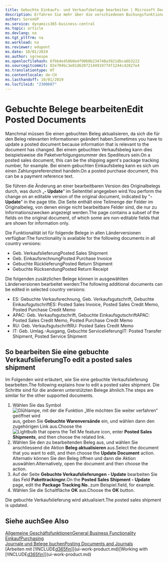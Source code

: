 ```yaml
---
title: Gebuchte Einkaufs- und Verkaufsbelege bearbeiten | Microsoft Docs
description: Erfahren Sie mehr über die verschiedenen Buchungsfunktionen zum Buchen von Einkaufsbelegen und wie Sie gebuchte Belege aktualisieren können.
author: SorenGP
ms.service: dynamics365-business-central
ms.topic: article
ms.devlang: na
ms.tgt_pltfrm: na
ms.workload: na
ms.reviewer: edupont
ms.date: 10/01/2019
ms.author: sgroespe
ms.openlocfilehash: 6fbb4e458b0e4f9068b234748a3921dbca6b3222
ms.sourcegitcommit: 02e704bc3e01d62072144919774f1244c42827e4
ms.translationtype: HT
ms.contentlocale: de-CH
ms.lasthandoff: 10/01/2019
ms.locfileid: "2300607"
---
```

# <a name="edit-posted-documents"></a><span data-ttu-id="7953a-103">Gebuchte Belege bearbeiten</span><span class="sxs-lookup"><span data-stu-id="7953a-103">Edit Posted Documents</span></span>
<span data-ttu-id="7953a-104">Manchmal müssen Sie einen gebuchten Beleg aktualisieren, da sich die für den Beleg relevanten Informationen geändert haben.</span><span class="sxs-lookup"><span data-stu-id="7953a-104">Sometimes you have to update a posted document because information that is relevant to the document has changed.</span></span> <span data-ttu-id="7953a-105">Bei einem gebuchten Verkaufsbeleg kann dies beispielsweise die Paketverfolgungsnummer des Spediteurs sein.</span><span class="sxs-lookup"><span data-stu-id="7953a-105">On a posted sales document, this can be the shipping agent's package tracking number, for example.</span></span> <span data-ttu-id="7953a-106">Bei einem gebuchten Einkaufsbeleg kann es sich um einen Zahlungsreferenztext handeln.</span><span class="sxs-lookup"><span data-stu-id="7953a-106">On a posted purchase document, this can be a payment reference text.</span></span>

<span data-ttu-id="7953a-107">Sie führen die Änderung an einer bearbeitbaren Version des Originalbelegs durch, was durch „**- Update**“ im Seitentitel angegeben wird.</span><span class="sxs-lookup"><span data-stu-id="7953a-107">You perform the change on an editable version of the original document, indicated by "**- Update**" in the page title.</span></span> <span data-ttu-id="7953a-108">Die Seite enthält eine Teilmenge der Felder im Originalbeleg, von denen einige nicht bearbeitbare Felder sind, die nur zu Informationszwecken angezeigt werden.</span><span class="sxs-lookup"><span data-stu-id="7953a-108">The page contains a subset of the fields on the original document, of which some are non-editable fields that are shown for information only.</span></span>

<span data-ttu-id="7953a-109">Die Funktionalität ist für folgende Belege in allen Länderversionen verfügbar:</span><span class="sxs-lookup"><span data-stu-id="7953a-109">The functionality is available for the following documents in all country versions:</span></span>
- <span data-ttu-id="7953a-110">Geb. Verkaufslieferung</span><span class="sxs-lookup"><span data-stu-id="7953a-110">Posted Sales Shipment</span></span>
- <span data-ttu-id="7953a-111">Geb. Einkaufsrechnung</span><span class="sxs-lookup"><span data-stu-id="7953a-111">Posted Purchase Invoice</span></span>
- <span data-ttu-id="7953a-112">Gebuchte Rücklieferung</span><span class="sxs-lookup"><span data-stu-id="7953a-112">Posted Return Shipment</span></span>
- <span data-ttu-id="7953a-113">Gebuchte Rücksendung</span><span class="sxs-lookup"><span data-stu-id="7953a-113">Posted Return Receipt</span></span>

<span data-ttu-id="7953a-114">Die folgenden zusätzlichen Belege können in ausgewählten Länderversionen bearbeitet werden:</span><span class="sxs-lookup"><span data-stu-id="7953a-114">The following additional documents can be edited in selected country versions:</span></span>
- <span data-ttu-id="7953a-115">ES: Gebuchte Verkaufsrechnung, Geb. Verkaufsgutschrift, Gebuchte Einkaufsgutschrift</span><span class="sxs-lookup"><span data-stu-id="7953a-115">ES: Posted Sales Invoice, Posted Sales Credit Memo, Posted Purchase Credit Memo</span></span>
- <span data-ttu-id="7953a-116">APAC: Geb. Verkaufsgutschrift, Gebuchte Einkaufsgutschrift</span><span class="sxs-lookup"><span data-stu-id="7953a-116">APAC: Posted Sales Credit Memo, Posted Purchase Credit Memo</span></span>
- <span data-ttu-id="7953a-117">RU: Geb. Verkaufsgutschrift</span><span class="sxs-lookup"><span data-stu-id="7953a-117">RU: Posted Sales Credit Memo</span></span>
- <span data-ttu-id="7953a-118">IT: Geb. Umlag.-Ausgang, Gebuchte Servicelieferung</span><span class="sxs-lookup"><span data-stu-id="7953a-118">IT: Posted Transfer Shipment, Posted Service Shipment</span></span>

## <a name="to-edit-a-posted-sales-shipment"></a><span data-ttu-id="7953a-119">So bearbeiten Sie eine gebuchte Verkaufslieferung</span><span class="sxs-lookup"><span data-stu-id="7953a-119">To edit a posted sales shipment</span></span>
<span data-ttu-id="7953a-120">Im Folgenden wird erläutert, wie Sie eine gebuchte Verkaufslieferung bearbeiten.</span><span class="sxs-lookup"><span data-stu-id="7953a-120">The following explains how to edit a posted sales shipment.</span></span> <span data-ttu-id="7953a-121">Die Schritte sind für die anderen unterstützten Belege ähnlich.</span><span class="sxs-lookup"><span data-stu-id="7953a-121">The steps are similar for the other supported documents.</span></span>

1. <span data-ttu-id="7953a-122">Wählen Sie das Symbol ![Glühlampe, mit der die Funktion „Wie möchten Sie weiter verfahren“ geöffnet wird](media/ui-search/search_small.png "Wie möchten Sie weiter verfahren?") aus, geben Sie **Gebuchte Warenversände** ein, und wählen dann den zugehörigen Link aus.</span><span class="sxs-lookup"><span data-stu-id="7953a-122">Choose the ![Lightbulb that opens the Tell Me feature](media/ui-search/search_small.png "Tell me what you want to do") icon, enter **Posted Sales Shipments**, and then choose the related link.</span></span>
2. <span data-ttu-id="7953a-123">Wählen Sie den zu bearbeitenden Beleg aus, und wählen Sie anschliessend die Aktion **Beleg aktualisieren** aus.</span><span class="sxs-lookup"><span data-stu-id="7953a-123">Select the document that you want to edit, and then choose the **Update Document** action.</span></span> <span data-ttu-id="7953a-124">Alternativ können Sie den Beleg öffnen und dann die Aktion auswählen.</span><span class="sxs-lookup"><span data-stu-id="7953a-124">Alternatively, open the document and then choose the action.</span></span>
3. <span data-ttu-id="7953a-125">Auf der Seite **Gebuchte Verkaufslieferungen - Update** bearbeiten Sie das Feld **Pakettrackingnr.**</span><span class="sxs-lookup"><span data-stu-id="7953a-125">On the **Posted Sales Shipment - Update** page, edit the **Package Tracking No.**</span></span> <span data-ttu-id="7953a-126">zum Beispiel.</span><span class="sxs-lookup"><span data-stu-id="7953a-126">field, for example.</span></span>
4. <span data-ttu-id="7953a-127">Wählen Sie die Schaltfläche **OK** aus.</span><span class="sxs-lookup"><span data-stu-id="7953a-127">Choose the **OK** button.</span></span>

<span data-ttu-id="7953a-128">Die gebuchte Verkaufslieferung wird aktualisiert.</span><span class="sxs-lookup"><span data-stu-id="7953a-128">The posted sales shipment is updated.</span></span>

## <a name="see-also"></a><span data-ttu-id="7953a-129">Siehe auch</span><span class="sxs-lookup"><span data-stu-id="7953a-129">See Also</span></span>
[<span data-ttu-id="7953a-130">Allgemeine Geschäftsfunktionen</span><span class="sxs-lookup"><span data-stu-id="7953a-130">General Business Functionality</span></span>](ui-across-business-areas.md)  
[<span data-ttu-id="7953a-131">Einkauf</span><span class="sxs-lookup"><span data-stu-id="7953a-131">Purchasing</span></span>](purchasing-manage-purchasing.md)  
[<span data-ttu-id="7953a-132">Journale und Belege buchen</span><span class="sxs-lookup"><span data-stu-id="7953a-132">Posting Documents and Journals</span></span>](ui-post-documents-journals.md)  
<span data-ttu-id="7953a-133">[Arbeiten mit [!INCLUDE[d365fin](includes/d365fin_md.md)]](ui-work-product.md)</span><span class="sxs-lookup"><span data-stu-id="7953a-133">[Working with [!INCLUDE[d365fin](includes/d365fin_md.md)]](ui-work-product.md)</span></span>
